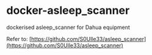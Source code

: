 # docker-asleep_scanner

dockerised asleep_scanner for Dahua equipment

Refer to: [https://github.com/S0Ulle33/asleep_scanner](https://github.com/S0Ulle33/asleep_scanner)
